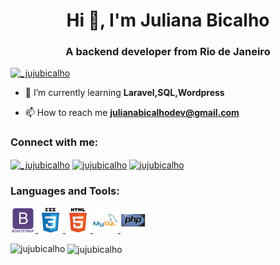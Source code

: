 <h1 align="center">Hi 👋, I'm Juliana Bicalho</h1>
<h3 align="center">A backend developer from Rio de Janeiro</h3>

<p align="left"> <a href="https://twitter.com/_jujubicalho" target="blank"><img src="https://img.shields.io/twitter/follow/_jujubicalho?logo=twitter&style=for-the-badge" alt="_jujubicalho" /></a> </p>

- 🌱 I’m currently learning **Laravel,SQL,Wordpress**

- 📫 How to reach me **julianabicalhodev@gmail.com**

<h3 align="left">Connect with me:</h3>
<p align="left">
<a href="https://twitter.com/_jujubicalho" target="blank"><img align="center" src="https://raw.githubusercontent.com/rahuldkjain/github-profile-readme-generator/master/src/images/icons/Social/twitter.svg" alt="_jujubicalho" height="30" width="40" /></a>
<a href="https://linkedin.com/in/jujubicalho" target="blank"><img align="center" src="https://raw.githubusercontent.com/rahuldkjain/github-profile-readme-generator/master/src/images/icons/Social/linked-in-alt.svg" alt="jujubicalho" height="30" width="40" /></a>
<a href="https://instagram.com/jujubicalho" target="blank"><img align="center" src="https://raw.githubusercontent.com/rahuldkjain/github-profile-readme-generator/master/src/images/icons/Social/instagram.svg" alt="jujubicalho" height="30" width="40" /></a>
</p>

<h3 align="left">Languages and Tools:</h3>
<p align="left"> <a href="https://getbootstrap.com" target="_blank"> <img src="https://raw.githubusercontent.com/devicons/devicon/master/icons/bootstrap/bootstrap-plain-wordmark.svg" alt="bootstrap" width="40" height="40"/> </a> <a href="https://www.w3schools.com/css/" target="_blank"> <img src="https://raw.githubusercontent.com/devicons/devicon/master/icons/css3/css3-original-wordmark.svg" alt="css3" width="40" height="40"/> </a> <a href="https://www.w3.org/html/" target="_blank"> <img src="https://raw.githubusercontent.com/devicons/devicon/master/icons/html5/html5-original-wordmark.svg" alt="html5" width="40" height="40"/> </a><a href="https://www.mysql.com/" target="_blank"> <img src="https://raw.githubusercontent.com/devicons/devicon/master/icons/mysql/mysql-original-wordmark.svg" alt="mysql" width="40" height="40"/> </a> <a href="https://www.php.net" target="_blank"> <img src="https://raw.githubusercontent.com/devicons/devicon/master/icons/php/php-original.svg" alt="php" width="40" height="40"/> </a> </p>

<p><img align="left" src="https://github-readme-stats.vercel.app/api/top-langs?username=jujubicalho&show_icons=true&locale=en&layout=compact" alt="jujubicalho" /></p>

<p>&nbsp;<img align="center" src="https://github-readme-stats.vercel.app/api?username=jujubicalho&show_icons=true&locale=en" alt="jujubicalho" /></p>
